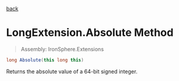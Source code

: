 ﻿

[back](/IronSphere.Extensions/types/LongExtension)

# LongExtension.Absolute Method

> Assembly: IronSphere.Extensions

```csharp
long Absolute(this long this)
```

Returns the absolute value of a 64-bit signed integer.

 